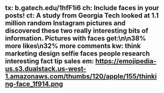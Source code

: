 tx: b.gatech.edu/1hfF1i6
ch: Include faces in your posts!
ct: A study from Georgia Tech looked at 1.1 million random Instagram pictures and discovered these two really interesting bits of information. Pictures with faces get:\n\n38% more likes\n32% more comments
kw: think marketing design selfie faces people research interesting fact tip sales 
em: https://emojipedia-us.s3.dualstack.us-west-1.amazonaws.com/thumbs/120/apple/155/thinking-face_1f914.png
---

